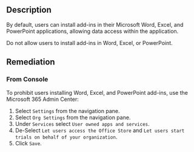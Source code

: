 ## Description

By default, users can install add-ins in their Microsoft Word, Excel, and PowerPoint applications, allowing data access within the application.

Do not allow users to install add-ins in Word, Excel, or PowerPoint.

## Remediation

### From Console

To prohibit users installing Word, Excel, and PowerPoint add-ins, use the Microsoft 365 Admin Center:

1. Select `Settings` from the navigation pane.
2. Select `Org Settings` from the navigation pane.
3. Under `Services` select `User owned apps and services`.
4. De-Select `Let users access the Office Store` and `Let users start trials on behalf of your organization`.
5. Click `Save`.
